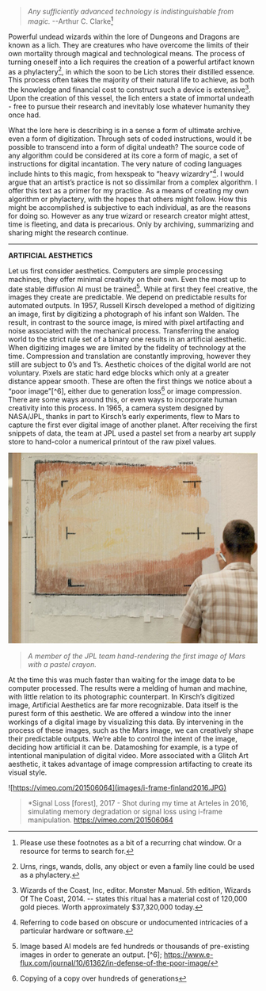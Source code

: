 >*Any sufficiently advanced technology is indistinguishable from magic.*
>--Arthur C. Clarke[^1]


Powerful undead wizards within the lore of Dungeons and Dragons are known as a lich. They are creatures who have overcome the limits of their own mortality through magical and technological means. The process of turning oneself into a lich requires the creation of a powerful artifact known as a phylactery[^2], in which the soon to be Lich stores their distilled essence. This process often takes the majority of their natural life to achieve, as both the knowledge and financial cost to construct such a device is extensive[^3]. Upon the creation of this vessel, the lich enters a state of immortal undeath - free to pursue their research and inevitably lose whatever humanity they once had. 

What the lore here is describing is in a sense a form of ultimate archive, even a form of digitization. Through sets of coded instructions, would it be possible to transcend into a form of digital undeath? The source code of any algorithm could be considered at its core a form of magic, a set of instructions for digital incantation. The very nature of coding languages include hints to this magic, from hexspeak to “heavy wizardry”[^4]. I would argue that an artist’s practice is not so dissimilar from a complex algorithm. I offer this text as a primer for my practice. As a means of creating my own algorithm or phylactery, with the hopes that others might follow. How this might be accomplished is subjective to each individual, as are the reasons for doing so. However as any true wizard or research creator might attest, time is fleeting, and data is precarious. Only by archiving, summarizing and sharing might the research continue. 

---
**ARTIFICIAL AESTHETICS**

Let us first consider aesthetics. Computers are simple processing machines, they offer minimal creativity on their own. Even the most up to date stable diffusion AI must be trained[^5]. While at first they feel creative, the images they create are predictable. We depend on predictable results for automated outputs. In 1957, Russell Kirsch developed a method of digitizing an image, first by digitizing a photograph of his infant son Walden. The result, in contrast to the source image, is mired with pixel artifacting and noise associated with the mechanical process. Transferring the analog world to the strict rule set of a binary one results in an artificial aesthetic. When digitizing images we are limited by the fidelity of technology at the time. Compression and translation are constantly improving, however they still are subject to 0’s and 1’s. Aesthetic choices of the digital world are not voluntary. Pixels are static hard edge blocks which only at a greater distance appear smooth. These are often the first things we notice about a “poor image”[^6], either due to generation loss[^7] or image compression. There are some ways around this, or even ways to incorporate human creativity into this process. In 1965, a camera system designed by NASA/JPL, thanks in part to Kirsch’s early experiments, flew to Mars to capture the first ever digital image of another planet. After receiving the first snippets of data, the team at JPL used a pastel set from a nearby art supply store to hand-color a numerical printout of the raw pixel values.

![A member of the JPL team hand-rendering the first image of Mars with a pastel crayon.!](images/First_Image_Coloring.jpg)
>*A member of the JPL team hand-rendering the first image of Mars with a pastel crayon.*

At the time this was much faster than waiting for the image data to be computer processed. The results were a melding of human and machine, with little relation to its photographic counterpart. In Kirsch’s digitized image, Artificial Aesthetics are far more recognizable. Data itself is the purest form of this aesthetic. We are offered a window into the inner workings of a digital image by visualizing this data. By intervening in the process of these images, such as the Mars image, we can creatively shape their predictable outputs. We’re able to control the intent of the image, deciding how artificial it can be. Datamoshing for example, is a type of intentional manipulation of digital video. More associated with a Glitch Art aesthetic, it takes advantage of image compression artifacting to create its visual style. 

![https://vimeo.com/201506064](images/i-frame-finland2016.JPG)
>*Signal Loss [forest], 2017 - Shot during my time at Arteles in 2016, simulating memory degradation or signal loss using i-frame manipulation. https://vimeo.com/201506064

[^1]: Please use these footnotes as a bit of a recurring chat window. Or a resource for terms to search for. 
[^2]: Urns, rings, wands, dolls, any object or even a family line could be used as a phylactery. 
[^3]: Wizards of the Coast, Inc, editor. Monster Manual. 5th edition, Wizards Of The Coast, 2014. -- states this ritual has a material cost of 120,000 gold pieces. Worth approximately $37,320,000 today. 
[^4]: Referring to code based on obscure or undocumented intricacies of a particular hardware or software.
[^5]: Image based AI models are fed hundreds or thousands of pre-existing images in order to generate an output.
[^6]; https://www.e-flux.com/journal/10/61362/in-defense-of-the-poor-image/
[^7]: Copying of a copy over hundreds of generations
